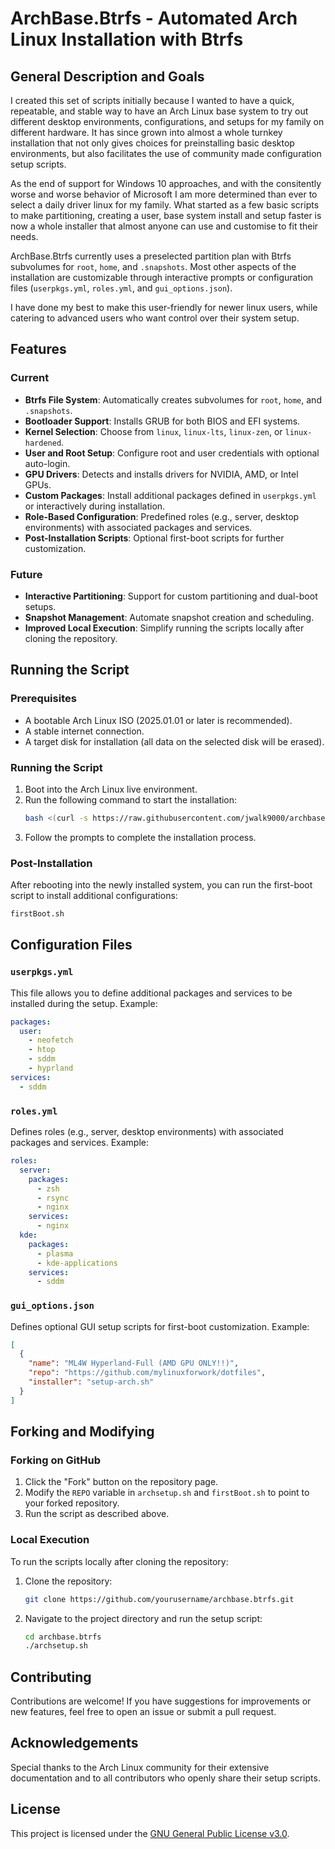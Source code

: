 # ArchBase.Btrfs - Automated Arch Linux Installation with Btrfs

## General Description and Goals

I created this set of scripts initially because I wanted to have a quick, repeatable, and stable way to have an Arch Linux base system to try out different desktop environments, configurations, and setups for my family on different hardware. It has since grown into almost a whole turnkey installation that not only gives choices for preinstalling basic desktop environments, but also facilitates the use of community made configuration setup scripts.

As the end of support for Windows 10 approaches, and with the consitently worse and worse behavior of Microsoft I am more determined than ever to select a daily driver linux for my family. What started as a few basic scripts to make partitioning, creating a user, base system install and setup faster is now a whole installer that almost anyone can use and customise to fit their needs.

ArchBase.Btrfs currently uses a preselected partition plan with Btrfs subvolumes for `root`, `home`, and `.snapshots`. Most other aspects of the installation are customizable through interactive prompts or configuration files (`userpkgs.yml`, `roles.yml`, and `gui_options.json`).

I have done my best to make this user-friendly for newer linux users, while catering to advanced users who want control over their system setup.

## Features

### Current

- **Btrfs File System**: Automatically creates subvolumes for `root`, `home`, and `.snapshots`.
- **Bootloader Support**: Installs GRUB for both BIOS and EFI systems.
- **Kernel Selection**: Choose from `linux`, `linux-lts`, `linux-zen`, or `linux-hardened`.
- **User and Root Setup**: Configure root and user credentials with optional auto-login.
- **GPU Drivers**: Detects and installs drivers for NVIDIA, AMD, or Intel GPUs.
- **Custom Packages**: Install additional packages defined in `userpkgs.yml` or interactively during installation.
- **Role-Based Configuration**: Predefined roles (e.g., server, desktop environments) with associated packages and services.
- **Post-Installation Scripts**: Optional first-boot scripts for further customization.

### Future

- **Interactive Partitioning**: Support for custom partitioning and dual-boot setups.
- **Snapshot Management**: Automate snapshot creation and scheduling.
- **Improved Local Execution**: Simplify running the scripts locally after cloning the repository.

## Running the Script

### Prerequisites

- A bootable Arch Linux ISO (2025.01.01 or later is recommended).
- A stable internet connection.
- A target disk for installation (all data on the selected disk will be erased).

### Running the Script

1. Boot into the Arch Linux live environment.
2. Run the following command to start the installation:
   ```bash
   bash <(curl -s https://raw.githubusercontent.com/jwalk9000/archbase.btrfs/main/archsetup.sh)
   ```
3. Follow the prompts to complete the installation process.

### Post-Installation

After rebooting into the newly installed system, you can run the first-boot script to install additional configurations:
```bash
firstBoot.sh
```

## Configuration Files

### `userpkgs.yml`

This file allows you to define additional packages and services to be installed during the setup. Example:
```yml
packages:
  user:
    - neofetch
    - htop
    - sddm
    - hyprland
services:
  - sddm
```

### `roles.yml`

Defines roles (e.g., server, desktop environments) with associated packages and services. Example:
```yml
roles:
  server:
    packages:
      - zsh
      - rsync
      - nginx
    services:
      - nginx
  kde:
    packages:
      - plasma
      - kde-applications
    services:
      - sddm
```

### `gui_options.json`

Defines optional GUI setup scripts for first-boot customization. Example:
```json
[
  {
    "name": "ML4W Hyperland-Full (AMD GPU ONLY!!)",
    "repo": "https://github.com/mylinuxforwork/dotfiles",
    "installer": "setup-arch.sh"
  }
]
```

## Forking and Modifying

### Forking on GitHub

1. Click the "Fork" button on the repository page.
2. Modify the `REPO` variable in `archsetup.sh` and `firstBoot.sh` to point to your forked repository.
3. Run the script as described above.

### Local Execution

To run the scripts locally after cloning the repository:
1. Clone the repository:
   ```bash
   git clone https://github.com/yourusername/archbase.btrfs.git
   ```
2. Navigate to the project directory and run the setup script:
   ```bash
   cd archbase.btrfs
   ./archsetup.sh
   ```

## Contributing

Contributions are welcome! If you have suggestions for improvements or new features, feel free to open an issue or submit a pull request.

## Acknowledgements

Special thanks to the Arch Linux community for their extensive documentation and to all contributors who openly share their setup scripts.

## License

This project is licensed under the [GNU General Public License v3.0](https://www.gnu.org/licenses/gpl-3.0.html).